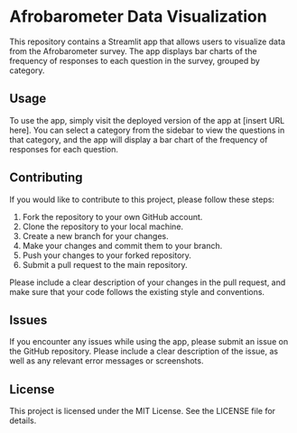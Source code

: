 # Afrobarometer Data Visualization

This repository contains a Streamlit app that allows users to visualize data from the Afrobarometer survey. The app displays bar charts of the frequency of responses to each question in the survey, grouped by category.

## Usage

To use the app, simply visit the deployed version of the app at [insert URL here]. You can select a category from the sidebar to view the questions in that category, and the app will display a bar chart of the frequency of responses for each question.

## Contributing

If you would like to contribute to this project, please follow these steps:

1. Fork the repository to your own GitHub account.
2. Clone the repository to your local machine.
3. Create a new branch for your changes.
4. Make your changes and commit them to your branch.
5. Push your changes to your forked repository.
6. Submit a pull request to the main repository.

Please include a clear description of your changes in the pull request, and make sure that your code follows the existing style and conventions.

## Issues

If you encounter any issues while using the app, please submit an issue on the GitHub repository. Please include a clear description of the issue, as well as any relevant error messages or screenshots.

## License

This project is licensed under the MIT License. See the LICENSE file for details.